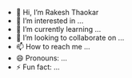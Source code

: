 - 👋 Hi, I’m Rakesh Thaokar
- 👀 I’m interested in ...
- 🌱 I’m currently learning ...
- 💞️ I’m looking to collaborate on ...
- 📫 How to reach me ...
- 😄 Pronouns: ...
- ⚡ Fun fact: ...

<!---
rakeshthaokar/rakeshthaokar is a ✨ special ✨ repository because its `README.md` (this file) appears on your GitHub profile.
You can click the Preview link to take a look at your changes.
--->
